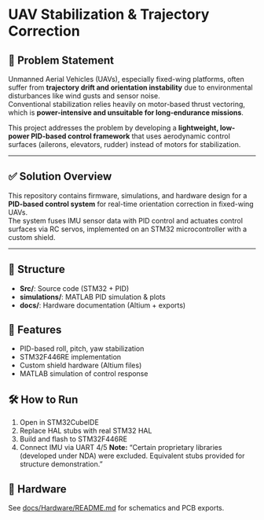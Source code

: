 # UAV Stabilization & Trajectory Correction

## 🎯 Problem Statement  
Unmanned Aerial Vehicles (UAVs), especially fixed-wing platforms, often suffer from **trajectory drift and orientation instability** due to environmental disturbances like wind gusts and sensor noise.  
Conventional stabilization relies heavily on motor-based thrust vectoring, which is **power-intensive and unsuitable for long-endurance missions**.  

This project addresses the problem by developing a **lightweight, low-power PID-based control framework** that uses aerodynamic control surfaces (ailerons, elevators, rudder) instead of motors for stabilization.  

---

## ✅ Solution Overview  
This repository contains firmware, simulations, and hardware design for a **PID-based control system** for real-time orientation correction in fixed-wing UAVs.  
The system fuses IMU sensor data with PID control and actuates control surfaces via RC servos, implemented on an STM32 microcontroller with a custom shield.

---

## 📂 Structure
- **Src/**: Source code (STM32 + PID)
- **simulations/**: MATLAB PID simulation & plots
- **docs/**: Hardware documentation (Altium + exports)

## 🚀 Features
- PID-based roll, pitch, yaw stabilization
- STM32F446RE implementation
- Custom shield hardware (Altium files)
- MATLAB simulation of control response

## 🛠️ How to Run
1. Open in STM32CubeIDE  
2. Replace HAL stubs with real STM32 HAL  
3. Build and flash to STM32F446RE  
4. Connect IMU via UART 4/5
**Note:** “Certain proprietary libraries (developed under NDA) were excluded. Equivalent stubs provided for structure demonstration.”

## 📡 Hardware
See [docs/Hardware/README.md](docs/Hardware/README.md) for schematics and PCB exports.
